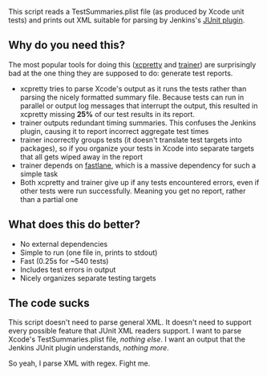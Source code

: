 This script reads a TestSummaries.plist file (as produced by Xcode unit tests)
and prints out XML suitable for parsing by Jenkins's [JUnit plugin][jenkins].

## Why do you need this?

The most popular tools for doing this ([xcpretty][xcp] and [trainer][train]) are
surprisingly bad at the one thing they are supposed to do: generate test reports.

* xcpretty tries to parse Xcode's output as it runs the tests rather than
  parsing the nicely formatted summary file. Because tests can run in parallel
  or output log messages that interrupt the output, this resulted in xcpretty
  missing **25%** of our test results in its report.
* trainer outputs redundant timing summaries. This confuses the Jenkins plugin,
  causing it to report incorrect aggregate test times
* trainer incorrectly groups tests (it doesn't translate test targets into
  packages), so if you organize your tests in Xcode into separate targets that
  all gets wiped away in the report
* trainer depends on [fastlane][fast], which is a massive dependency for such a
  simple task
* Both xcpretty and trainer give up if any tests encountered errors, even if
  other tests were run successfully. Meaning you get no report, rather than a
  partial one

## What does this do better?

* No external dependencies
* Simple to run (one file in, prints to stdout)
* Fast (0.25s for ~540 tests)
* Includes test errors in output
* Nicely organizes separate testing targets

## The code sucks

This script doesn't need to parse general XML. It doesn't need to support every
possible feature that JUnit XML readers support. I want to parse Xcode's
TestSummaries.plist file, _nothing else_. I want an output that the Jenkins
JUnit plugin understands, _nothing more_.

So yeah, I parse XML with regex. Fight me.

[jenkins]: https://plugins.jenkins.io/junit
[xcp]: https://github.com/xcpretty/xcpretty/issues?utf8=%E2%9C%93&q=is%3Aissue+is%3Aopen+tests
[train]: https://github.com/xcpretty/trainer/issues
[fast]: https://github.com/fastlane/fastlane

